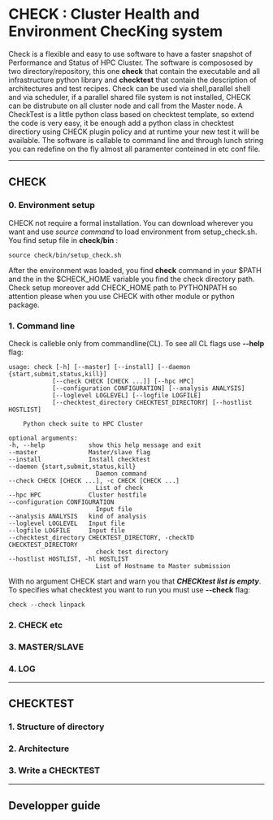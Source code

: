 # CHECK : Cluster Health and Environment ChecKing system



 Check is a flexible and easy to use software to have a faster snapshot of Performance and Status of HPC Cluster. The software is compososed by two directory/repository, this one **check** that contain the executable and all infrastructure python library and **checktest** that contain the description of architectures and  test recipes. Check can be used via shell,parallel shell and via scheduler, if a parallel shared file system is not installed, CHECK can be distrubute on all cluster node and call from the Master node. A CheckTest is a little python class based on checktest template, so extend the code is very easy, it be enough add a python class in checktest directiory using CHECK plugin policy and at runtime your new test it will be available. The software is callable to command line and through lunch string you can redefine on the fly almost all paramenter conteined in etc conf file.

***

## CHECK

### 0. Environment setup
CHECK not require a formal installation. You can download wherever you want and use *source command* to load environment from setup_check.sh.
You find setup file in **check/bin** :

    source check/bin/setup_check.sh

After the environment was loaded, you find **check** command in your $PATH and the in the $CHECK_HOME variable you find the check directory path. 
Check setup moreover add CHECK_HOME path to PYTHONPATH so attention please when you use CHECK with other module or python package.

### 1. Command line
Check is calleble only from commandline(CL). To see all CL flags use **--help** flag:


    usage: check [-h] [--master] [--install] [--daemon {start,submit,status,kill}]
                [--check CHECK [CHECK ...]] [--hpc HPC]
                [--configuration CONFIGURATION] [--analysis ANALYSIS]
                [--loglevel LOGLEVEL] [--logfile LOGFILE]
                [--checktest_directory CHECKTEST_DIRECTORY] [--hostlist HOSTLIST]

        Python check suite to HPC Cluster

    optional arguments:
    -h, --help            show this help message and exit
    --master              Master/slave flag
    --install             Install checktest
    --daemon {start,submit,status,kill}
                            Daemon command
    --check CHECK [CHECK ...], -c CHECK [CHECK ...]
                            List of check
    --hpc HPC             Cluster hostfile
    --configuration CONFIGURATION
                            Input file
    --analysis ANALYSIS   kind of analysis
    --loglevel LOGLEVEL   Input file
    --logfile LOGFILE     Input file
    --checktest_directory CHECKTEST_DIRECTORY, -checkTD CHECKTEST_DIRECTORY
                            check test directory
    --hostlist HOSTLIST, -hl HOSTLIST
                            List of Hostname to Master submission

With no argument CHECK start and warn you that ***CHECKtest list is empty***. To specifies what checktest you want to run you must use **--check** flag:

    check --check linpack


### 2. CHECK etc



### 3. MASTER/SLAVE 


### 4. LOG

***

## CHECKTEST

### 1. Structure of directory

### 2. Architecture

### 3. Write a CHECKTEST

----

## Developper guide